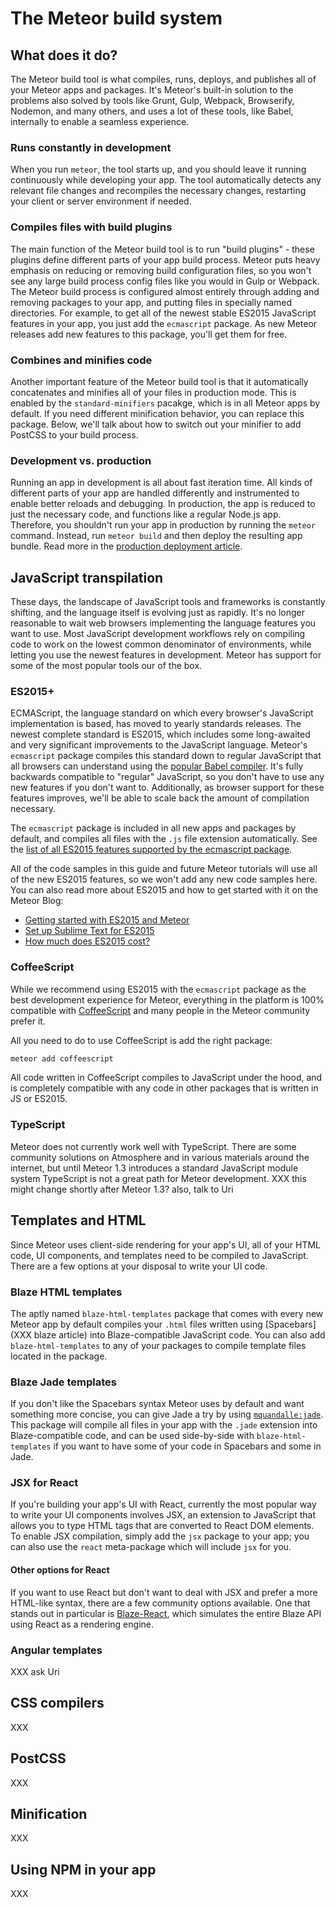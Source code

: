 # The Meteor build system

## What does it do?

The Meteor build tool is what compiles, runs, deploys, and publishes all of your Meteor apps and packages. It's Meteor's built-in solution to the problems also solved by tools like Grunt, Gulp, Webpack, Browserify, Nodemon, and many others, and uses a lot of these tools, like Babel, internally to enable a seamless experience.

### Runs constantly in development

When you run `meteor`, the tool starts up, and you should leave it running continuously while developing your app. The tool automatically detects any relevant file changes and recompiles the necessary changes, restarting your client or server environment if needed.

### Compiles files with build plugins

The main function of the Meteor build tool is to run "build plugins" - these plugins define different parts of your app build process. Meteor puts heavy emphasis on reducing or removing build configuration files, so you won't see any large build process config files like you would in Gulp or Webpack. The Meteor build process is configured almost entirely through adding and removing packages to your app, and putting files in specially named directories. For example, to get all of the newest stable ES2015 JavaScript features in your app, you just add the `ecmascript` package. As new Meteor releases add new features to this package, you'll get them for free.

### Combines and minifies code

Another important feature of the Meteor build tool is that it automatically concatenates and minifies all of your files in production mode. This is enabled by the `standard-minifiers` pacakge, which is in all Meteor apps by default. If you need different minification behavior, you can replace this package. Below, we'll talk about how to switch out your minifier to add PostCSS to your build process.

### Development vs. production

Running an app in development is all about fast iteration time. All kinds of different parts of your app are handled differently and instrumented to enable better reloads and debugging. In production, the app is reduced to just the necessary code, and functions like a regular Node.js app. Therefore, you shouldn't run your app in production by running the `meteor` command. Instead, run `meteor build` and then deploy the resulting app bundle. Read more in the [production deployment article](XXX).

## JavaScript transpilation

These days, the landscape of JavaScript tools and frameworks is constantly shifting, and the language itself is evolving just as rapidly. It's no longer reasonable to wait web browsers implementing the language features you want to use. Most JavaScript development workflows rely on compiling code to work on the lowest common denominator of environments, while letting you use the newest features in development. Meteor has support for some of the most popular tools our of the box.

### ES2015+

ECMAScript, the language standard on which every browser's JavaScript implementation is based, has moved to yearly standards releases. The newest complete standard is ES2015, which includes some long-awaited and very significant improvements to the JavaScript language. Meteor's `ecmascript` package compiles this standard down to regular JavaScript that all browsers can understand using the [popular Babel compiler](https://babeljs.io/). It's fully backwards compatible to "regular" JavaScript, so you don't have to use any new features if you don't want to. Additionally, as browser support for these features improves, we'll be able to scale back the amount of compilation necessary.

The `ecmascript` package is included in all new apps and packages by default, and compiles all files with the `.js` file extension automatically. See the [list of all ES2015 features supported by the ecmascript package](https://github.com/meteor/meteor/tree/master/packages/ecmascript#supported-es2015-features).

All of the code samples in this guide and future Meteor tutorials will use all of the new ES2015 features, so we won't add any new code samples here. You can also read more about ES2015 and how to get started with it on the Meteor Blog:

- [Getting started with ES2015 and Meteor](http://info.meteor.com/blog/es2015-get-started)
- [Set up Sublime Text for ES2015](http://info.meteor.com/blog/set-up-sublime-text-for-meteor-es6-es2015-and-jsx-syntax-and-linting)
- [How much does ES2015 cost?](http://info.meteor.com/blog/how-much-does-es2015-cost)

### CoffeeScript

While we recommend using ES2015 with the `ecmascript` package as the best development experience for Meteor, everything in the platform is 100% compatible with [CoffeeScript](http://coffeescript.org/) and many people in the Meteor community prefer it.

All you need to do to use CoffeeScript is add the right package:

```sh
meteor add coffeescript
```

All code written in CoffeeScript compiles to JavaScript under the hood, and is completely compatible with any code in other packages that is written in JS or ES2015.

### TypeScript

Meteor does not currently work well with TypeScript. There are some community solutions on Atmosphere and in various materials around the internet, but until Meteor 1.3 introduces a standard JavaScript module system TypeScript is not a great path for Meteor development. XXX this might change shortly after Meteor 1.3? also, talk to Uri

## Templates and HTML

Since Meteor uses client-side rendering for your app's UI, all of your HTML code, UI components, and templates need to be compiled to JavaScript. There are a few options at your disposal to write your UI code.

### Blaze HTML templates

The aptly named `blaze-html-templates` package that comes with every new Meteor app by default compiles your `.html` files written using [Spacebars](XXX blaze article) into Blaze-compatible JavaScript code. You can also add `blaze-html-templates` to any of your packages to compile template files located in the package.

### Blaze Jade templates

If you don't like the Spacebars syntax Meteor uses by default and want something more concise, you can give Jade a try by using [`mquandalle:jade`](https://atmospherejs.com/mquandalle/jade). This package will compile all files in your app with the `.jade` extension into Blaze-compatible code, and can be used side-by-side with `blaze-html-templates` if you want to have some of your code in Spacebars and some in Jade.

### JSX for React

If you're building your app's UI with React, currently the most popular way to write your UI components involves JSX, an extension to JavaScript that allows you to type HTML tags that are converted to React DOM elements. To enable JSX compilation, simply add the `jsx` package to your app; you can also use the `react` meta-package which will include `jsx` for you.

#### Other options for React

If you want to use React but don't want to deal with JSX and prefer a more HTML-like syntax, there are a few community options available. One that stands out in particular is [Blaze-React](https://github.com/timbrandin/blaze-react), which simulates the entire Blaze API using React as a rendering engine.

### Angular templates

XXX ask Uri

## CSS compilers

XXX

## PostCSS

XXX

## Minification

XXX

## Using NPM in your app

XXX
